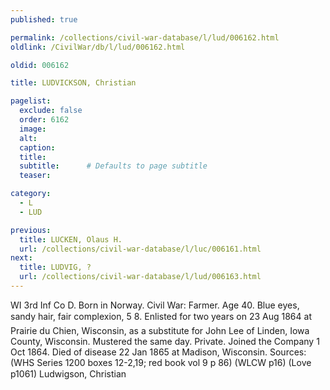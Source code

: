```yaml
---
published: true

permalink: /collections/civil-war-database/l/lud/006162.html
oldlink: /CivilWar/db/l/lud/006162.html

oldid: 006162

title: LUDVICKSON, Christian

pagelist:
  exclude: false
  order: 6162
  image: 
  alt:
  caption:
  title:
  subtitle:      # Defaults to page subtitle
  teaser:

category: 
  - L 
  - LUD

previous:
  title: LUCKEN, Olaus H.
  url: /collections/civil-war-database/l/luc/006161.html  
next:
  title: LUDVIG, ?
  url: /collections/civil-war-database/l/lud/006163.html   
---
```

WI 3rd Inf Co D. Born in Norway. Civil War: Farmer. Age 40. Blue eyes, sandy hair, fair complexion, 5&#146; 8&#148;. Enlisted for two years on 23 Aug 1864 at Prairie du Chien, Wisconsin, as a substitute for John Lee of Linden, Iowa County, Wisconsin. Mustered the same day. Private. Joined the Company 1 Oct 1864. Died of disease 22 Jan 1865 at Madison, Wisconsin. Sources: (WHS Series 1200 boxes 12-2,19; red book vol 9 p 86) (WLCW p16) (Love p1061) &#147;Ludwigson, Christian&#148;